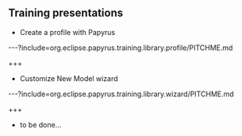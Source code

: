 ## Training presentations

* Create a profile with Papyrus

---?include=org.eclipse.papyrus.training.library.profile/PITCHME.md

+++
* Customize New Model wizard

---?include=org.eclipse.papyrus.training.library.wizard/PITCHME.md

+++
* to be done...
